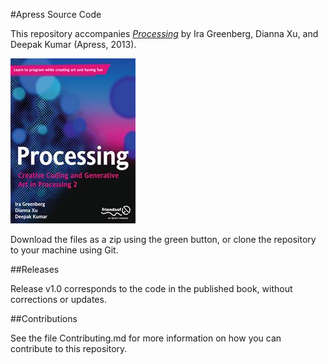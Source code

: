 #Apress Source Code

This repository accompanies [*Processing*](http://www.apress.com/9781430244646) by Ira Greenberg, Dianna Xu, and Deepak Kumar (Apress, 2013).

![Cover image](9781430244646.jpg)

Download the files as a zip using the green button, or clone the repository to your machine using Git.

##Releases

Release v1.0 corresponds to the code in the published book, without corrections or updates.

##Contributions

See the file Contributing.md for more information on how you can contribute to this repository.

